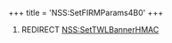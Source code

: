 +++
title = 'NSS:SetFIRMParams4B0'
+++

1.  REDIRECT [NSS:SetTWLBannerHMAC](NSS:SetTWLBannerHMAC "wikilink")
